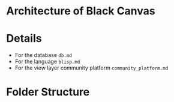 # Architecture of Black Canvas

# Details

-   For the database `db.md`
-   For the language `blisp.md`
-   For the view layer community platform `community_platform.md`

# Folder Structure
